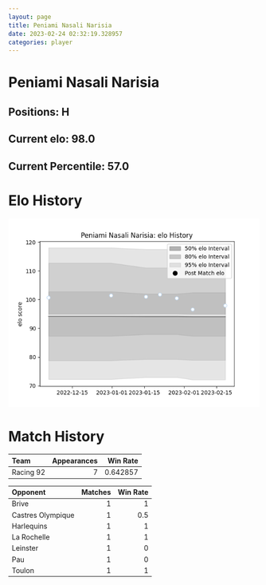 ```yaml
---  
layout: page  
title: Peniami Nasali Narisia  
date: 2023-02-24 02:32:19.328957  
categories: player  
---
```

# Peniami Nasali Narisia

## Positions: H

## Current elo: 98.0

## Current Percentile: 57.0

# Elo History


![elo history](history_PeniamiNasaliNarisia.png)
# Match History


| Team      |   Appearances |   Win Rate |
|:----------|--------------:|-----------:|
| Racing 92 |             7 |   0.642857 |

| Opponent          |   Matches |   Win Rate |
|:------------------|----------:|-----------:|
| Brive             |         1 |        1   |
| Castres Olympique |         1 |        0.5 |
| Harlequins        |         1 |        1   |
| La Rochelle       |         1 |        1   |
| Leinster          |         1 |        0   |
| Pau               |         1 |        0   |
| Toulon            |         1 |        1   |
